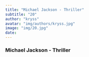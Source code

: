```yaml
---
title: "Michael Jackson - Thriller"
subtitle: "20"
author: "kryss"
avatar: "img/authors/kryss.jpg"
image: "img/20.jpg"
date:
---
```


### Michael Jackson - Thriller
